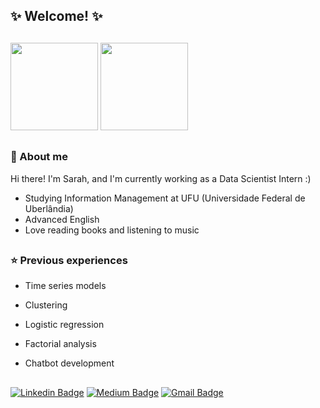 ## ✨ Welcome! ✨

##
<div>
  <img height="140em" src="https://github-readme-stats.vercel.app/api?username=sarahmbss&show_icons=true&theme=dracula&include_all_commits=true&count_private=true"/>
  <img height="140em" src="https://github-readme-stats.vercel.app/api/top-langs/?username=sarahmbss&layout=compact&langs_count=7&theme=dracula"/>
</div>
  
  ##
  
### 💫 About me

Hi there! I'm Sarah, and I'm currently working as a Data Scientist Intern :)

- Studying Information Management at UFU (Universidade Federal de Uberlândia)
- Advanced English
- Love reading books and listening to music

##

### ⭐ Previous experiences

- Time series models
- Clustering 
- Logistic regression
- Factorial analysis
- Chatbot development
  
  ##
  
[![Linkedin Badge](https://img.shields.io/badge/-LinkedIn-blue?style=flat-square&logo=Linkedin&logoColor=white&link=https://www.linkedin.com/in/sarah-maria//)](https://www.linkedin.com/in/sarah-maria/)
[![Medium Badge](https://img.shields.io/badge/-Medium-black?style=flat-square&logo=Medium&logoColor=white&link=https://medium.com/@sarahmbs)](https://medium.com/@sarahmbs)
[![Gmail Badge](https://img.shields.io/badge/-Gmail-red?style=flat-square&logo=Gmail&logoColor=white&link=sara.bragga01@gmail.com)](sara.bragga01@gmail.com)
